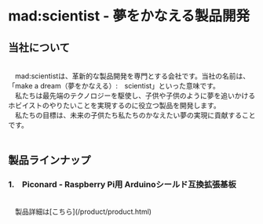 # mad:scientist - 夢をかなえる製品開発

## 当社について
<br>
　mad:scientistは、革新的な製品開発を専門とする会社です。当社の名前は、「make a dream（夢をかなえる）:　scientist」といった意味です。<br>
　私たちは最先端のテクノロジーを駆使し、子供や子供のように夢を追いかけるホビイストのやりたいことを実現するのに役立つ製品を開発します。<br>
　私たちの目標は、未来の子供たち私たちのかなえたい夢の実現に貢献することです。
<br>
<br>

## 製品ラインナップ

### 1.　Piconard - Raspberry Pi用 Arduinoシールド互換拡張基板
<br>
　製品詳細は[こちら](/product/product.html)